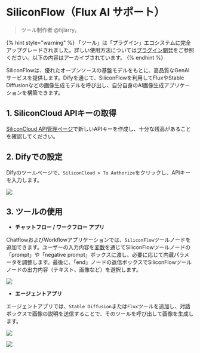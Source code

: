 # SiliconFlow（Flux AI サポート）

> ツール制作者 @hjlarry。

{% hint style="warning" %}
「ツール」は「プラグイン」エコシステムに完全アップグレードされました。詳しい使用方法については[プラグイン開発](https://docs.dify.ai/ja-jp/plugins/quick-start/install-plugins)をご参照ください。以下の内容はアーカイブされています。
{% endhint %}

SiliconFlowは、優れたオープンソースの基盤モデルをもとに、高品質なGenAIサービスを提供します。Difyを通じて、SiliconFlowを利用してFluxやStable Diffusionなどの画像生成モデルを呼び出し、自分自身のAI画像生成アプリケーションを構築できます。

## 1. SiliconCloud APIキーの取得

[SiliconCloud API管理ページ](https://cloud.siliconflow.cn/account/ak)で新しいAPIキーを作成し、十分な残高があることを確認してください。

## 2. Difyでの設定

Difyのツールページで、`SiliconCloud > To Authorize`をクリックし、APIキーを入力します。

![](https://assets-docs.dify.ai/dify-enterprise-mintlify/jp/guides/tools/tool-configuration/65e6e2f0c8aa64958341b53770d7b2c7.png)

## 3. ツールの使用

* **チャットフロー / ワークフロー アプリ**

ChatflowおよびWorkflowアプリケーションでは、`SiliconFlow`ツールノードを追加できます。ユーザーの入力内容を[変数](https://docs.dify.ai/v/ja-jp/guides/workflow/variables)を通じてSiliconFlowツールノードの「prompt」や「negative prompt」ボックスに渡し、必要に応じて内蔵パラメータを調整します。最後に、「end」ノードの返信ボックスでSiliconFlowツールノードの出力内容（テキスト、画像など）を選択します。

![](https://assets-docs.dify.ai/dify-enterprise-mintlify/jp/guides/tools/tool-configuration/1ada78b6761dd3b7a95d8b747486f38a.png)

* **エージェントアプリ**

エージェントアプリでは、`Stable Diffusion`または`Flux`ツールを追加し、対話ボックスで画像の説明を送信することで、そのツールを呼び出して画像を生成します。

![](https://assets-docs.dify.ai/dify-enterprise-mintlify/jp/guides/tools/tool-configuration/ade6f26e87ec4e2b091662a188a89e00.png)

![](https://assets-docs.dify.ai/dify-enterprise-mintlify/jp/guides/tools/tool-configuration/d89e52d598e042f0be0cc6249fc387f0.png)
